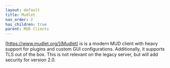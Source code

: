```yaml
---
layout: default
title: Mudlet
nav_order: 2
has_children: true
parent: MUD Clients
---
```

[https://www.mudlet.org/](Mudlet) is is a modern MUD client with heavy support for plugins and custom GUI configurations. Additionally, it supports TLS out of the box. This is not relevant on the legacy server, but will add security for version 2.0.
